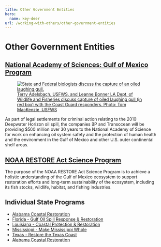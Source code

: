 ```yaml
---
title: Other Government Entities
hero:
  name: key-deer
url: /working-with-others/other-government-entities
---
```


# Other Government Entities

## [National Academy of Sciences: Gulf of Mexico Program](http://www.nationalacademies.org/gulf/)

<a href="https://flic.kr/p/8D8Ff8">
  <figure>
    <img src="../../images/oiled-bird-hazard.jpg" alt="State and Federal biologists discuss the capture of an oiled laughing gull.">
    <figcaption>Terry Adelsbach, USFWS, and Leanne Bonner LA Dept. of Wildlife and Fisheries discuss capture of oiled laughing gull (in red box) with the Coast Guard responders. Photo: Tom MacKenzie, USFWS</figcaption>
  </figure>
</a>

As part of legal settlements for criminal action relating to the 2010 Deepwater Horizon oil spill, the companies BP and Transocean will be providing $500 million over 30 years to the National Academy of Science for work on enhancing oil system safety and the protection of human health and the environment in the Gulf of Mexico and other U.S. outer continental shelf areas.

## [NOAA RESTORE Act Science Program](http://restoreactscienceprogram.noaa.gov/)

The purpose of the NOAA RESTORE Act Science Program is to achieve a holistic understanding of the Gulf of Mexico ecosystem to support restoration efforts and long-term sustainability of the ecosystem, including its fish stocks, wildlife, habitat, and fishing industries.

## Individual State Programs

- [Alabama Coastal Restoration](http://www.alabamacoastalrestoration.org/)
- [Florida - Gulf Oil Spill Response &amp; Restoration](http://www.dep.state.fl.us/deepwaterhorizon/default.htm)
- [Louisiana - Coastal Protection &amp; Restoration](http://coastal.louisiana.gov/)
- [Mississippi - Make Mississippi Whole](http://www.restore.ms/)
- [Texas - Restore the Texas Coast](http://www.restorethetexascoast.org)
- [Alabama Coastal Restoration](http://www.alabamacoastalrestoration.org/)
